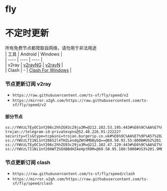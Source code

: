 # fly
# 不定时更新
所有免费节点都爬取自网络，请勿用于非法用途  
|  工具  | Android  | Windows  |  
|  ----  | ----   | ----  |  
| v2ray  | [v2rayNG](https://github.com/2dust/v2rayNG/releases) | [v2rayN](https://github.com/2dust/v2rayN/releases) |  
| Clash  | - | [Clash For Windows](https://github.com/2dust/clashN/releases) | 
  
### 节点更新订阅  v2ray
- `https://raw.githubusercontent.com/ts-sf/fly/speed/v2`  
- `https://mirror.v2gh.com/https://raw.githubusercontent.com/ts-sf/fly/speed/v2`  

#### 部分节点  
``` 
ss://YWVzLTEyOC1nY206c2hhZG93c29ja3M=@212.102.53.195:443#%E6%9C%AA%E7%9F%A56%2015.0MB%2Fs
trojan://telegram-id-privatevpns@52.48.226.91:22222?security=tls&type=tcp&sni=trojan.burgerip.co.uk#%E6%9C%AA%E7%9F%A57%2023.4MB%2Fs
ss://YWVzLTI1Ni1nY206S2l4THZLendqZWtHMDBybQ==@69.50.92.55:8000#US2%201.9MB%2Fs
ss://YWVzLTEyOC1nY206c2hhZG93c29ja3M=@212.102.47.129:443#%E6%9C%AA%E7%9F%A59%2025.5MB%2Fs
ss://YWVzLTI1Ni1nY206WTZSOXBBdHZ4eHptR0M=@69.50.95.180:5000#US3%201.9MB%2Fs
```
### 节点更新订阅  clash
- `https://raw.githubusercontent.com/ts-sf/fly/speed/clash`  
- `https://mirror.v2gh.com/https://raw.githubusercontent.com/ts-sf/fly/speed/clash`  


